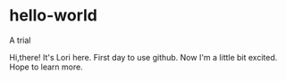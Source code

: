 # hello-world
A trial

Hi,there!
It's Lori here. First day to use github.
Now I'm a little bit excited. Hope to learn more.

